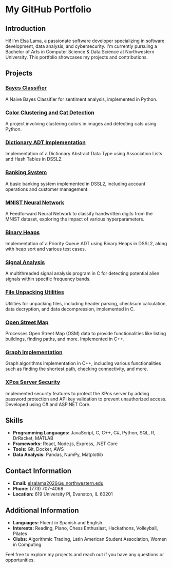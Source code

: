 # My GitHub Portfolio

## Introduction
Hi! I'm Elsa Lama, a passionate software developer specializing in software development, data analysis, and cybersecurity. I'm currently pursuing a Bachelor of Arts in Computer Science & Data Science at Northwestern University. This portfolio showcases my projects and contributions.

## Projects

### [Bayes Classifier](https://github.com/elsalama/Portfolio/tree/main/Bayes_Classifier)
A Naive Bayes Classifier for sentiment analysis, implemented in Python.

### [Color Clustering and Cat Detection](https://github.com/elsalama/Portfolio/tree/main/Color_Clustering_and_Cat_Detection)
A project involving clustering colors in images and detecting cats using Python.

### [Dictionary ADT Implementation](https://github.com/elsalama/Portfolio/tree/main/Dictionary_ADT)
Implementation of a Dictionary Abstract Data Type using Association Lists and Hash Tables in DSSL2.

### [Banking System](https://github.com/elsalama/Portfolio/tree/main/Banking_System)
A basic banking system implemented in DSSL2, including account operations and customer management.

### [MNIST Neural Network](https://github.com/elsalama/Portfolio/tree/main/MNIST_Neural_Net)
A Feedforward Neural Network to classify handwritten digits from the MNIST dataset, exploring the impact of various hyperparameters.

### [Binary Heaps](https://github.com/elsalama/Portfolio/tree/main/Binary_Heaps)
Implementation of a Priority Queue ADT using Binary Heaps in DSSL2, along with heap sort and various test cases.

### [Signal Analysis](https://github.com/elsalama/Portfolio/tree/main/Signal_Analysis)
A multithreaded signal analysis program in C for detecting potential alien signals within specific frequency bands.

### [File Unpacking Utilities](https://github.com/elsalama/Portfolio/tree/main/File_Unpacking_Utilities)
Utilities for unpacking files, including header parsing, checksum calculation, data decryption, and data decompression, implemented in C.

### [Open Street Map](https://github.com/elsalama/Portfolio/tree/main/Open_Street_Map)
Processes Open Street Map (OSM) data to provide functionalities like listing buildings, finding paths, and more. Implemented in C++.

### [Graph Implementation](https://github.com/elsalama/Portfolio/tree/main/Graph_Implementation)
Graph algorithms implementation in C++, including various functionalities such as finding the shortest path, checking connectivity, and more.

### [XPos Server Security](https://github.com/elsalama/Portfolio/tree/main/XPos_Server_Security)
Implemented security features to protect the XPos server by adding password protection and API key validation to prevent unauthorized access. Developed using C# and ASP.NET Core.

## Skills
- **Programming Languages:** JavaScript, C, C++, C#, Python, SQL, R, DrRacket, MATLAB
- **Frameworks:** React, Node.js, Express, .NET Core
- **Tools:** Git, Docker, AWS
- **Data Analysis:** Pandas, NumPy, Matplotlib

## Contact Information
- **Email:** elsalama2026@u.northwestern.edu
- **Phone:** (773) 707-4068
- **Location:** 619 University Pl, Evanston, IL 60201

## Additional Information
- **Languages:** Fluent in Spanish and English
- **Interests:** Reading, Piano, Chess Enthusiast, Hackathons, Volleyball, Pilates
- **Clubs:** Algorithmic Trading, Latin American Student Association, Women in Computing

Feel free to explore my projects and reach out if you have any questions or opportunities.

